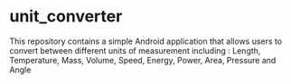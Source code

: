# unit_converter
This repository contains a simple Android application that allows users to convert between different units of measurement including : 
Length,
Temperature,
Mass,
Volume,
Speed,
Energy,
Power,
Area,
Pressure and 
Angle
